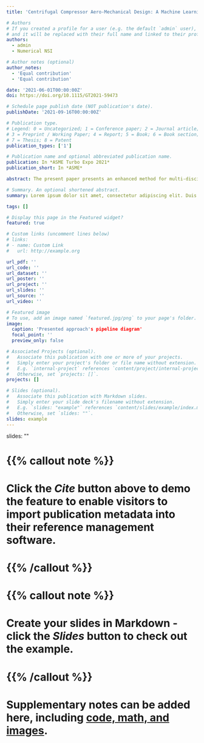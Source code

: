 ```yaml
---
title: 'Centrifugal Compressor Aero-Mechanical Design: A Machine Learning Approach'

# Authors
# If you created a profile for a user (e.g. the default `admin` user), write the username (folder name) here
# and it will be replaced with their full name and linked to their profile.
authors:
  - admin
  - Numerical NSI

# Author notes (optional)
author_notes:
  - 'Equal contribution'
  - 'Equal contribution'

date: '2021-06-01T00:00:00Z'
doi: https://doi.org/10.1115/GT2021-59473

# Schedule page publish date (NOT publication's date).
publishDate: '2021-09-16T00:00:00Z'

# Publication type.
# Legend: 0 = Uncategorized; 1 = Conference paper; 2 = Journal article;
# 3 = Preprint / Working Paper; 4 = Report; 5 = Book; 6 = Book section;
# 7 = Thesis; 8 = Patent
publication_types: ['1']

# Publication name and optional abbreviated publication name.
publication: In *ASME Turbo Expo 2021*
publication_short: In *ASME*

abstract: The present paper presents an enhanced method for multi-disciplinary design and optimization of centrifugal compressors based on Machine Learning (ML) algorithms. The typical approach involves the preliminary design, the geometry parameterization, the generation of aero-mechanical databases and a surrogate-model based optimization. This procedure is able to provide excellent results, but it is time consuming and has to be repeated for each new design. The aim of the proposed procedure is to actively exploit the simulations performed in the past for subsequent designs thanks to the predictive capabilities of the ML surrogate model. A commercial 3D (three dimensional) computational fluid dynamics (CFD) solver for the aerodynamic computations and a commercial finite element code for the mechanical integrity calculations, coupled with scripting modules, have been adopted. Two different compressors, with different geometry and operating conditions, have been designed and two aero-mechanical databases have been developed. Then, these two databases have been joined and have been used for the training and validation of the surrogate model. To assess the performance of this approach, two new compressors have been designed, case 1 with operating conditions between those of the databases used for training and validation and case 2 with operating conditions far above. The use of an optimizer coupled to the prediction of the surrogate model has enabled to define the “best set” of model parameters, in compliance with aero-mechanical objectives and constraints. The accuracy of the ML algorithm forecast has been evaluated through CFD and FEM simulations carried out iteratively on the optimal samples, with new simulations added to the database for further training of the surrogate model. The results have been presented with reference to cases 1 and 2 and highlight all the benefits of the proposed approach.

# Summary. An optional shortened abstract.
summary: Lorem ipsum dolor sit amet, consectetur adipiscing elit. Duis posuere tellus ac convallis placerat. Proin tincidunt magna sed ex sollicitudin condimentum.

tags: []

# Display this page in the Featured widget?
featured: true

# Custom links (uncomment lines below)
# links:
# - name: Custom Link
#   url: http://example.org

url_pdf: ''
url_code: ''
url_dataset: ''
url_poster: ''
url_project: ''
url_slides: ''
url_source: ''
url_video: ''

# Featured image
# To use, add an image named `featured.jpg/png` to your page's folder.
image:
  caption: 'Presented approach's pipeline diagram'
  focal_point: ''
  preview_only: false

# Associated Projects (optional).
#   Associate this publication with one or more of your projects.
#   Simply enter your project's folder or file name without extension.
#   E.g. `internal-project` references `content/project/internal-project/index.md`.
#   Otherwise, set `projects: []`.
projects: []

# Slides (optional).
#   Associate this publication with Markdown slides.
#   Simply enter your slide deck's filename without extension.
#   E.g. `slides: "example"` references `content/slides/example/index.md`.
#   Otherwise, set `slides: ""`.
slides: example
---
```

slides: ""
# {{% callout note %}}
# Click the _Cite_ button above to demo the feature to enable visitors to import publication metadata into their reference management software.
# {{% /callout %}}

# {{% callout note %}}
# Create your slides in Markdown - click the _Slides_ button to check out the example.
# {{% /callout %}}

# Supplementary notes can be added here, including [code, math, and images](https://wowchemy.com/docs/writing-markdown-latex/).
